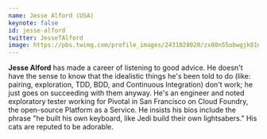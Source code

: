 ```yaml
---
name: Jesse Alford (USA)
keynote: false
id: jesse-alford
twitter: JesseTAlford
image: https://pbs.twimg.com/profile_images/2431028020/zx80n55obwgjk81dei4f_400x400.jpeg
---
```

**Jesse Alford** has made a career of listening to good advice. He doesn't have the sense to know that the idealistic things he's been told to do (like: pairing, exploration, TDD, BDD, and Continuous Integration) don't work; he just goes on succeeding with them anyway. He's an engineer and noted exploratory tester working for Pivotal in San Francisco on Cloud Foundry, the open-source Platform as a Service. He insists his bios include the phrase "he built his own keyboard, like Jedi build their own lightsabers." His cats are reputed to be adorable.
